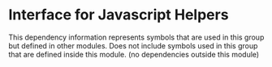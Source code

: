 
# Interface for Javascript Helpers
This dependency information represents symbols that are used in this group but defined in other modules.  Does not include symbols used in this group that are defined inside this module.
(no dependencies outside this module)
